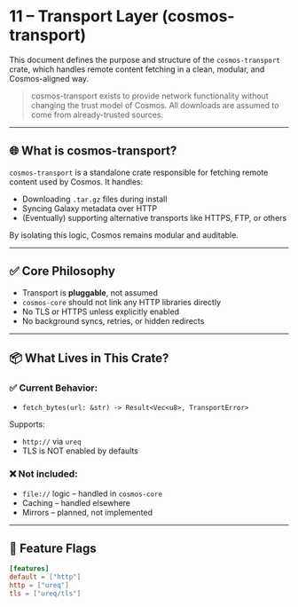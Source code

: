 # 11 – Transport Layer (cosmos-transport)

This document defines the purpose and structure of the `cosmos-transport` crate, which handles remote content fetching in a clean, modular, and Cosmos-aligned way.

> cosmos-transport exists to provide network functionality without changing the trust model of Cosmos. All downloads are assumed to come from already-trusted sources.

---

## 🌐 What is cosmos-transport?

`cosmos-transport` is a standalone crate responsible for fetching remote content used by Cosmos. It handles:

- Downloading `.tar.gz` files during install
- Syncing Galaxy metadata over HTTP
- (Eventually) supporting alternative transports like HTTPS, FTP, or others

By isolating this logic, Cosmos remains modular and auditable.

---

## ✅ Core Philosophy

- Transport is **pluggable**, not assumed
- `cosmos-core` should not link any HTTP libraries directly
- No TLS or HTTPS unless explicitly enabled
- No background syncs, retries, or hidden redirects

---

## 📦 What Lives in This Crate?

### ✅ Current Behavior:
- `fetch_bytes(url: &str) -> Result<Vec<u8>, TransportError>`

Supports:
- `http://` via `ureq`
- TLS is NOT enabled by defaults

### ❌ Not included:
- `file://` logic – handled in `cosmos-core`
- Caching – handled elsewhere
- Mirrors – planned, not implemented

---
## 🔧 Feature Flags

```toml
[features]
default = ["http"]
http = ["ureq"]
tls = ["ureq/tls"]
```